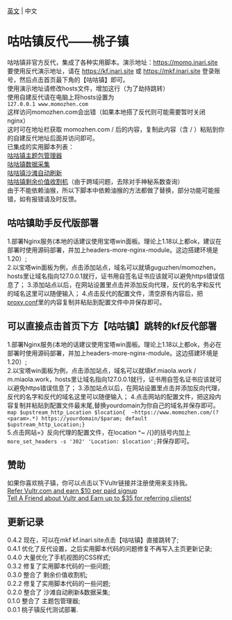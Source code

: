 [英文](README.md) | 中文  
# 咕咕镇反代——桃子镇
咕咕镇非官方反代，集成了各种实用脚本。演示地址：https://momo.inari.site   
要使用反代演示地址，请在 https://kf.inari.site 或 https://mkf.inari.site 登录账号，然后点击首页最下角的【咕咕镇】即可。   
使用演示地址请修改hosts文件，增加这行（为了劫持跳转）    
使用自建反代请在电脑上将hosts设置为   
`127.0.0.1 www.momozhen.com`    
这样访问momozhen.com会出错（如果本地搭了反代则可能需要暂时关闭nginx）   
这时可在地址栏获取 momozhen.com / 后的内容，复制此内容（含 / ）粘贴到你的自建反代地址后面并访问即可。    
已集成的实用脚本列表：   
[咕咕镇主题包管理器](https://greasyfork.org/scripts/450204)   
[咕咕镇数据采集](https://greasyfork.org/scripts/445173)   
[咕咕镇沙滩自动刷新](https://greasyfork.org/scripts/397225)   
[咕咕镇剩余价值收割机](https://greasyfork.org/scripts/408937)（由于跨域问题，去除对手神秘系数查询）   
由于不能依赖油猴，所以下脚本中依赖油猴的方法都做了替换，部分功能可能报错，如有报错请及时反馈。

## 咕咕镇助手反代版部署  
1.部署Nginx服务(本地的话建议使用宝塔win面板。理论上1.18以上都ok，建议在部署时使用源码部署，并加上headers-more-nginx-module。这边搭建环境是1.20）;   
2.以宝塔win面板为例，点击添加站点，域名可以就填guguzhen/momozhen，hosts里让域名指向127.0.0.1就行，证书用自签名证书应该就可以避免https错误信息了；
3.添加站点以后，在网站设置里点击并添加反向代理，反代的名字和反代的域名这里可以随便输入；
4.点击反代的配置文件，清空原有内容后，把[proxy.conf](https://github.com/HazukiKaguya/GuguTownProxy/blob/main/proxy.conf)里的内容复制并粘贴到配置文件中并保存即可。

## 可以直接点击首页下方【咕咕镇】跳转的kf反代部署
1.部署Nginx服务(本地的话建议使用宝塔win面板。理论上1.18以上都ok，务必在部署时使用源码部署，并加上headers-more-nginx-module。这边搭建环境是1.20）;  
2.以宝塔win面板为例，点击添加站点，域名可以就填kf.miaola.work / m.miaola.work，hosts里让域名指向127.0.0.1就行，证书用自签名证书应该就可以避免https错误信息了；
3.添加站点以后，在网站设置里点击并添加反向代理，反代的名字和反代的域名这里可以随便输入；
4.点击网站的配置文件，把这段内容复制并粘贴到配置文件最末尾,替换yourdomain为你自己的域名并保存即可。   
 `map $upstream_http_Location $location{  ~https://www.momozhen.com/(?<param>.*) https://yourdomain/$param; default $upstream_http_Location;}`   
5.点击网站=》反向代理的配置文件，在location ^~ /{}的括号内加上 `more_set_headers -s '302' 'Location: $location';`并保存即可。

## 赞助    
如果你喜欢桃子镇，你可以点击以下Vultr链接并注册使用来支持我。    
[Refer Vultr.com and earn $10 per paid signup](https://www.vultr.com/?ref=7365869)  
[Tell A Friend about Vultr and Earn up to $35 for referring clients!](https://www.vultr.com/?ref=9023177-8H)  

## 更新记录  
0.4.2 现在，可以在mkf kf.inari.site点击【咕咕镇】直接跳转了;   
0.4.1 优化了反代设置，之后实用脚本代码的问题修复不再写入主页更新记录;   
0.4.0 大量优化了手机视图的CSS样式;   
0.3.2 修复了实用脚本代码的一些问题;    
0.3.0 整合了 剩余价值收割机;   
0.2.2 修复了实用脚本代码的一些问题;   
0.2.0 整合了 沙滩自动刷新&数据采集;   
0.1.0 整合了 主题包管理器;   
0.0.1 桃子镇反代测试部署.
